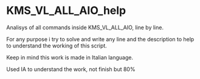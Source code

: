 # KMS_VL_ALL_AIO_help
Analisys of all commands inside KMS_VL_ALL_AIO, line by line.

For any purpose i try to solve and write any line and the description to help to understand the working of this script.

Keep in mind this work is made in Italian language.

Used IA to understand the work, not finish but 80%
